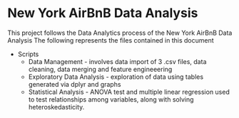 # New York AirBnB Data Analysis
This project follows the Data Analytics process of the New York AirBnB Data Analysis
The following represents the files contained in this document
- Scripts
  - Data Management - involves data import of 3 .csv files, data cleaning, data merging and feature engineeering
  - Exploratory Data Analysis - exploration of data using tables generated via dplyr and graphs
  - Statistical Analysis - ANOVA test and multiple linear regression used to test relationships among variables, along with solving heteroskedasticity.
